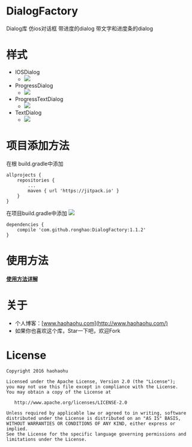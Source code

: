 # DialogFactory
Dialog库  仿ios对话框 带进度的dialog  带文字和进度条的dialog

# 样式
+ IOSDialog
	+ ![](images/type1.jpg)
+ ProgressDialog
	+ ![](images/type2.jpg)
+ ProgressTextDialog
	+ ![](images/type3.jpg)
+ TextDialog
	+ ![](images/type4.jpg)

# 项目添加方法
在根 build.gradle中添加
```
allprojects {
    repositories {
        ...
        maven { url 'https://jitpack.io' }
    }
}
```

在项目build.gradle中添加 ![](https://jitpack.io/v/ronghao/DialogFactory.svg)
```
dependencies {
    compile 'com.github.ronghao:DialogFactory:1.1.2'
}
```
# 使用方法
   #### [使用方法详解](https://github.com/ronghao/DialogFactory/blob/master/app/src/main/java/com/haohaohu/dialogfactorysample/MainActivity.java)

# 关于
+ 个人博客：[www.haohaohu.com](http://www.haohaohu.com/)
+ 如果你也喜欢这个库，Star一下吧，欢迎Fork

# License

    Copyright 2016 haohaohu

    Licensed under the Apache License, Version 2.0 (the "License");
    you may not use this file except in compliance with the License.
    You may obtain a copy of the License at

       http://www.apache.org/licenses/LICENSE-2.0

    Unless required by applicable law or agreed to in writing, software
    distributed under the License is distributed on an "AS IS" BASIS,
    WITHOUT WARRANTIES OR CONDITIONS OF ANY KIND, either express or implied.
    See the License for the specific language governing permissions and
    limitations under the License.
